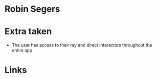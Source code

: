 # Robin Segers
# Extra taken
- The user has access to their ray and direct interactors throughout the entire app
# Links
